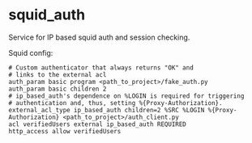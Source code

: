 squid_auth
==========

Service for IP based squid auth and session checking.

Squid config:
```
# Custom authenticator that always returns "OK" and
# links to the external acl
auth_param basic program <path_to_project>/fake_auth.py
auth_param basic children 2
# ip_based_auth's dependence on %LOGIN is required for triggering
# authentication and, thus, setting %{Proxy-Authorization}.
external_acl_type ip_based_auth children=2 %SRC %LOGIN %{Proxy-Authorization} <path_to_project>/auth_client.py
acl verifiedUsers external ip_based_auth REQUIRED
http_access allow verifiedUsers
